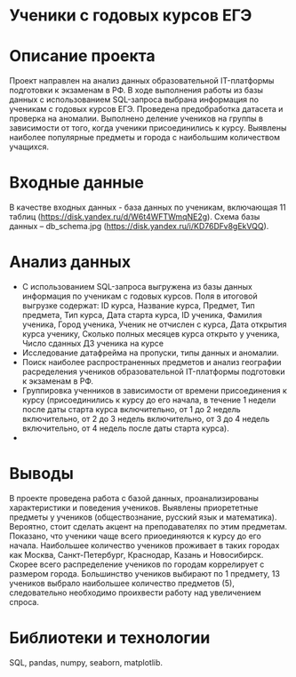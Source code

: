 # Ученики с годовых курсов ЕГЭ

# Описание проекта
Проект направлен на анализ данных образовательной IT-платформы подготовки к экзаменам в РФ. В ходе выполнения работы из базы данных с использованием SQL-запроса выбрана информация по ученикам с годовых курсов ЕГЭ. Проведена предобработка датасета и проверка на аномалии. Выполнено деление учеников на группы в зависимости от того, когда ученики присоединились к курсу. Выявлены наиболее популярные предметы и города с наибольшим количеством учащихся.

# Входные данные

В качестве входных данных - база данных по ученикам, включающая 11 таблиц (https://disk.yandex.ru/d/W6t4WFTWmqNE2g). 
Схема базы данных – db_schema.jpg (https://disk.yandex.ru/i/KD76DFv8gEkVQQ).


# Анализ данных
* С использованием SQL-запроса выгружена из базы данных информация по ученикам с годовых курсов. Поля в итоговой выгрузке содержат: ID курса, Название курса, Предмет, Тип предмета, Тип курса, Дата старта курса, ID ученика, Фамилия ученика, Город ученика, Ученик не отчислен с курса, Дата открытия курса ученику, Сколько полных месяцев курса открыто у ученика, Число сданных ДЗ ученика на курсе
* Исследование датафрейма на пропуски, типы данных и аномалии.
* Поиск наиболее распространенных предметов и анализ географии расределения учеников образовательной IT-платформы подготовки к экзаменам в РФ.
* Группировка ученников в зависимости от времени присоединения к курсу (присоединились к курсу до его начала, в течение 1 недели после даты старта курса включительно, от 1 до 2 недель включительно, от 2 до 3 недель включительно, от 3 до 4 недель включительно, от 4 недель после даты старта курса).
* 
#  Выводы
В проекте проведена работа с базой данных, проанализированы характеристики и поведения учеников. Выявлены приорететные предметы у учеников (обществознание, русский язык и математика). Вероятно, стоит сделать акцент на преподавателях по этим предметам. Показано, что ученики чаще всего приоединяются к курcy до его начала. Наибольшее количество учеников проживает в таких городах как Москва, Санкт-Петербург, Краснодар, Казань и Новосибирск. Скорее всего распределение учеников по городам коррелирует с размером города. Большинство учеников выбирают по 1 предмету, 13 учеников выбрало наибольшее количество предметов (5), следовательно необходимо проихвести работу над увеличением спроса.

# Библиотеки и технологии
SQL, pandas, numpy, seaborn, matplotlib.


